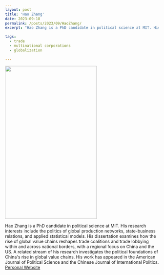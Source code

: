 ```yaml
---
layout: post
title: 'Hao Zhang'
date: 2023-09-18
permalink: /posts/2023/09/HaoZhang/
excerpt: "Hao Zhang is a PhD candidate in political science at MIT. His research interests include the politics of global production networks, state-business relations, and applied statistical models. His dissertation examines how the rise of global value chains reshapes trade coalitions and trade lobbying within and across national borders, with a regional focus on China and the US. A related stream of his research investigates the political foundations of China's rise in global value chains. His work has appeared in the American Journal of Political Science and the Chinese Journal of International Politics."

tags:
  - trade
  - multinational corporations
  - globalization

---
```

<img src="" width="300" height="500" />


Hao Zhang is a PhD candidate in political science at MIT. His research interests include the politics of global production networks, state-business relations, and applied statistical models. His dissertation examines how the rise of global value chains reshapes trade coalitions and trade lobbying within and across national borders, with a regional focus on China and the US. A related stream of his research investigates the political foundations of China's rise in global value chains. His work has appeared in the American Journal of Political Science and the Chinese Journal of International Politics.
<a href= "https://www.haocharliezhang.com/">Personal Website</a>
